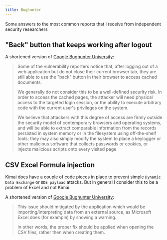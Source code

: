 ```yaml
---
title: Bughunter
---
```


Some answers to the most common reports that I receive from independent security researchers

## "Back" button that keeps working after logout

A shortened version of [Google Bughunter University](https://sites.google.com/site/bughunteruniversity/nonvuln/cached-content-after-logout):

> Some of the vulnerability reporters notice that, after logging out of a web application but do not close their current browser tab, they are still able to use the "back" button in their browser to access cached documents. 
>
> We generally do not consider this to be a well-defined security risk. In order to access the cached pages, the attacker will need physical access to the targeted login session, or the ability to execute arbitrary code with the current user's privileges on the system.
>
> We believe that attackers with this degree of access are firmly outside the security model of contemporary browsers and operating systems, and will be able to extract comparable information from the records persisted in system memory or in the filesystem using off-the-shelf tools; they may also simply modify the system to place a keylogger or other malicious software that collects passwords or cookies, or injects malicious scripts onto every visited page.

## CSV Excel Formula injection

Kimai does have a couple of code pieces in place to prevent simple `Dynamic Data Exchange` or `DDE payload` attacks.
But in general I consider this to be a problem of Excel and not Kimai.

A shortened version of [Google Bughunter University](https://sites.google.com/site/bughunteruniversity/nonvuln/csv-excel-formula-injection):

> This issue should mitigated by the application which would be importing/interpreting data from an external source, as Microsoft Excel does (for example) by showing a warning. 
> 
> In other words, the proper fix should be applied when opening the CSV files, rather then when creating them.
